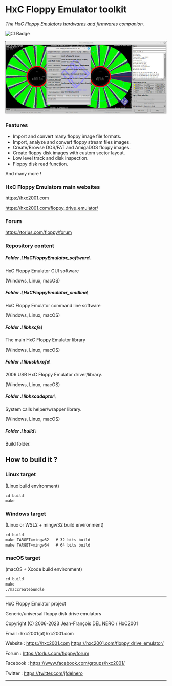# HxC Floppy Emulator toolkit

*The [HxC Floppy Emulators hardwares and firmwares](https://hxc2001.com/) companion.*

![CI Badge](https://github.com/jfdelnero/HxCFloppyEmulator/actions/workflows/ccpp.yml/badge.svg)

![HxCFloppyEmulator](/doc/imgs/banner.jpg?raw=true "HxCFloppyEmulator")

### Features

 - Import and convert many floppy image file formats.
 - Import, analyze and convert floppy stream files images.
 - Create/Browse DOS/FAT and AmigaDOS floppy images.
 - Create floppy disk images with custom sector layout.
 - Low level track and disk inspection.
 - Floppy disk read function.

 And many more !

### HxC Floppy Emulators main websites

https://hxc2001.com

https://hxc2001.com/floppy_drive_emulator/

### Forum

https://torlus.com/floppy/forum

### Repository content

##### Folder .\HxCFloppyEmulator_software\

HxC Floppy Emulator GUI software

(Windows, Linux, macOS)

##### Folder .\HxCFloppyEmulator_cmdline\

HxC Floppy Emulator command line software

(Windows, Linux, macOS)

##### Folder .\libhxcfe\

The main HxC Floppy Emulator library

(Windows, Linux, macOS)

##### Folder .\libusbhxcfe\

2006 USB HxC Floppy Emulator driver/library.

(Windows, Linux, macOS)

##### Folder .\libhxcadaptor\

System calls helper/wrapper library.

(Windows, Linux, macOS)

##### Folder .\build\

Build folder.

## How to build it ?

### Linux target

(Linux build environment)
```
cd build
make
```

### Windows target

(Linux or WSL2 + mingw32 build environment)

```
cd build
make TARGET=mingw32   # 32 bits build
make TARGET=mingw64   # 64 bits build
```

### macOS target

(macOS + Xcode build environment)

```
cd build
make
./maccreatebundle
```

-------------------------------------------------------------------------------

HxC Floppy Emulator project

Generic/universal floppy disk drive emulators

Copyright (C) 2006-2023  Jean-François DEL NERO / HxC2001

Email :    hxc2001(at)hxc2001.com

Website :  https://hxc2001.com
           https://hxc2001.com/floppy_drive_emulator/

Forum :    https://torlus.com/floppy/forum

Facebook : https://www.facebook.com/groups/hxc2001/

Twitter :  https://twitter.com/jfdelnero

-------------------------------------------------------------------------------

